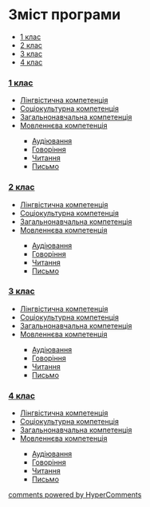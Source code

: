 <div id="hypercomments_widget" class="js-hypercomments-widget invisible"></div>

# Зміст програми

<div>
  <!-- Nav tabs -->
  <ul class="nav nav-tabs" role="tablist">
    <li role="presentation" class="active"><a href="#home" aria-controls="home" role="tab" data-toggle="tab">1 клас</a></li>
    <li role="presentation"><a href="#menu1" aria-controls="menu1" role="tab" data-toggle="tab">2 клас</a></li>
    <li role="presentation"><a href="#menu2" aria-controls="menu2" role="tab" data-toggle="tab">3 клас</a></li>
    <li role="presentation"><a href="#menu3" aria-controls="menu3" role="tab" data-toggle="tab">4 клас</a></li>
  </ul>
  <!-- Tab panes -->
  <div class="tab-content">
    <div role="tabpanel" class="tab-pane active" id="home"><h3><a href="http://frenchmondeep.ed-era.com/1/1_klas.html">1 клас</a></h3>
<ul type="disc">
<li><a href="http://frenchmondeep.ed-era.com/1/lyngvystykhna_kompetenzia.html">Лінгвістична компетенція</a></li>
<li><a href="http://frenchmondeep.ed-era.com/1/soziokulturna_kompetenzia.html">Соціокультурна компетенція</a></li>
<li><a href="http://frenchmondeep.ed-era.com/1/zagalnonavchalna_kompetenzya.html">Загальнонавчальна компетенція</a></li>
<li><a href="http://frenchmondeep.ed-era.com/1/movlennyeva_kompetenzia.html">Мовленнєва компетенція</a></li>
<ul type="square">
<li><a href="http://frenchmondeep.ed-era.com/1/audiyuvannya.html">Аудіювання</a></li>
<li><a href="http://frenchmondeep.ed-era.com/1/govorinnya.html">Говоріння</a></li>
<li><a href="http://frenchmondeep.ed-era.com/1/chitannya.html">Читання</a></li>
<li><a href="http://frenchmondeep.ed-era.com/1/pysmo.html">Письмо</a></li>
</ul>
</ul>
</div>
<div role="tabpanel" class="tab-pane" id="menu1"><h3><a href="http://frenchmondeep.ed-era.com/2/2_klas.html">2 клас</a></h3>
<ul type="disc">
<li><a href="http://frenchmondeep.ed-era.com/2/lyngvystykhna_kompetenzia.html">Лінгвістична компетенція</a></li>
<li><a href="http://frenchmondeep.ed-era.com/2/soziokulturna_kompetenzia.html">Соціокультурна компетенція</a></li>
<li><a href="http://frenchmondeep.ed-era.com/2/zagalnonavchalna_kompetenzya.html">Загальнонавчальна компетенція</a></li>
<li><a href="http://frenchmondeep.ed-era.com/2/movlennyeva_kompetenzia.html">Мовленнєва компетенція</a></li>
<ul type="square">
<li><a href="http://frenchmondeep.ed-era.com/2/audiyuvannya.html">Аудіювання</a></li>
<li><a href="http://frenchmondeep.ed-era.com/2/govorinnya.html">Говоріння</a></li>
<li><a href="http://frenchmondeep.ed-era.com/2/chitannya.html">Читання</a></li>
<li><a href="http://frenchmondeep.ed-era.com/2/pysmo.html">Письмо</a></li>
</ul>
</ul>
</div>
<div role="tabpanel" class="tab-pane" id="menu2"><h3><a href="http://frenchmondeep.ed-era.com/3/3_klas.html">3 клас</a></h3>
<ul type="disc">
<li><a href="http://frenchmondeep.ed-era.com/3/lyngvystykhna_kompetenzia.html">Лінгвістична компетенція</a></li>
<li><a href="http://frenchmondeep.ed-era.com/3/soziokulturna_kompetenzia.html">Соціокультурна компетенція</a></li>
<li><a href="http://frenchmondeep.ed-era.com/3/zagalnonavchalna_kompetenzya.html">Загальнонавчальна компетенція</a></li>
<li><a href="http://frenchmondeep.ed-era.com/3/movlennyeva_kompetenzia.html">Мовленнєва компетенція</a></li>
<ul type="square">
<li><a href="http://frenchmondeep.ed-era.com/3/audiyuvannya.html">Аудіювання</a></li>
<li><a href="http://frenchmondeep.ed-era.com/3/govorinnya.html">Говоріння</a></li>
<li><a href="http://frenchmondeep.ed-era.com/3/chitannya.html">Читання</a></li>
<li><a href="http://frenchmondeep.ed-era.com/3/pysmo.html">Письмо</a></li>
</ul>
</ul>
</div>
<div role="tabpanel" class="tab-pane" id="menu3"><h3><a href="http://frenchmondeep.ed-era.com/4/4_klas.html">4 клас</a></h3>
<ul type="disc">
<li><a href="http://frenchmondeep.ed-era.com/4/lyngvystykhna_kompetenzia.html">Лінгвістична компетенція</a></li>
<li><a href="http://frenchmondeep.ed-era.com/4/soziokulturna_kompetenzia.html">Соціокультурна компетенція</a></li>
<li><a href="http://frenchmondeep.ed-era.com/4/zagalnonavchalna_kompetenzya.html">Загальнонавчальна компетенція</a></li>
<li><a href="http://frenchmondeep.ed-era.com/4/movlennyeva_kompetenzia.html">Мовленнєва компетенція</a></li>
<ul type="square">
<li><a href="http://frenchmondeep.ed-era.com/4/audiyuvannya.html">Аудіювання</a></li>
<li><a href="http://frenchmondeep.ed-era.com/4/govorinnya.html">Говоріння</a></li>
<li><a href="http://frenchmondeep.ed-era.com/4/chitannya.html">Читання</a></li>
<li><a href="http://frenchmondeep.ed-era.com/4/pysmo.html">Письмо</a></li>
</ul>
</ul>
</div>
</div>
</div>


<div class="js-hypercomments-container">
<a href="http://hypercomments.com" class="hc-link" title="comments widget">comments powered by HyperComments</a>
</div>